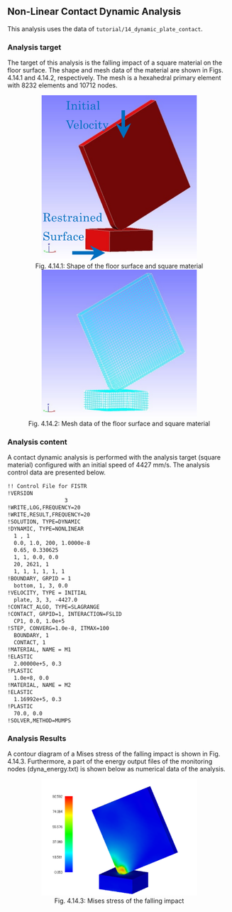
## Non-Linear Contact Dynamic Analysis

This analysis uses the data of `tutorial/14_dynamic_plate_contact`.

### Analysis target

The target of this analysis is the falling impact of a square material on the floor surface. The shape and mesh data of the material are shown in Figs. 4.14.1 and 4.14.2, respectively. The mesh is a hexahedral primary element with 8232 elements and 10712 nodes.

<div style="text-align: center;">
<img src="./media/tutorial14_01.png" width="350px"><br>
Fig. 4.14.1: Shape of the floor surface and square material
</div>

<div style="text-align: center;">
<img src="./media/tutorial14_02.png" width="350px"><br>
Fig. 4.14.2: Mesh data of the floor surface and square material
</div>

### Analysis content

A contact dynamic analysis is performed with the analysis target (square material) configured with an initial speed of 4427 mm/s. The analysis control data are presented below.

```
!! Control File for FISTR
!VERSION
                  3
!WRITE,LOG,FREQUENCY=20
!WRITE,RESULT,FREQUENCY=20
!SOLUTION, TYPE=DYNAMIC
!DYNAMIC, TYPE=NONLINEAR
  1 , 1
  0.0, 1.0, 200, 1.0000e-8
  0.65, 0.330625
  1, 1, 0.0, 0.0
  20, 2621, 1
  1, 1, 1, 1, 1, 1
!BOUNDARY, GRPID = 1
  bottom, 1, 3, 0.0
!VELOCITY, TYPE = INITIAL
  plate, 3, 3, -4427.0
!CONTACT_ALGO, TYPE=SLAGRANGE
!CONTACT, GRPID=1, INTERACTION=FSLID
  CP1, 0.0, 1.0e+5
!STEP, CONVERG=1.0e-8, ITMAX=100
  BOUNDARY, 1
  CONTACT, 1
!MATERIAL, NAME = M1
!ELASTIC
  2.00000e+5, 0.3
!PLASTIC
  1.0e+8, 0.0
!MATERIAL, NAME = M2
!ELASTIC
  1.16992e+5, 0.3
!PLASTIC
  70.0, 0.0
!SOLVER,METHOD=MUMPS
```

### Analysis Results

A contour diagram of a Mises stress of the falling impact is shown in Fig. 4.14.3. Furthermore, a part of the energy output files of the monitoring nodes (dyna_energy.txt) is shown below as numerical data of the analysis.

<div style="text-align: center;">
<img src="./media/tutorial14_03.png" width="350px"><br>
Fig. 4.14.3: Mises stress of the falling impact
</div>

